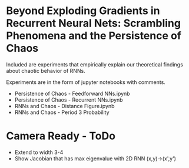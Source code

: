 # Beyond Exploding Gradients in Recurrent Neural Nets: Scrambling Phenomena and the Persistence of Chaos

Included are experiments that empirically explain our theoretical findings about chaotic behavior of RNNs.

Experiments are in the form of jupyter notebooks with comments.
* Persistence of Chaos - Feedforward NNs.ipynb
* Persistence of Chaos - Recurrent NNs.ipynb
* RNNs and Chaos - Distance Figure.ipynb
* RNNs and Chaos - Period 3 Probability


# Camera Ready - ToDo

* Extend to width 3-4
* Show Jacobian that has max eigenvalue with 2D RNN (x,y)->(x',y') 
